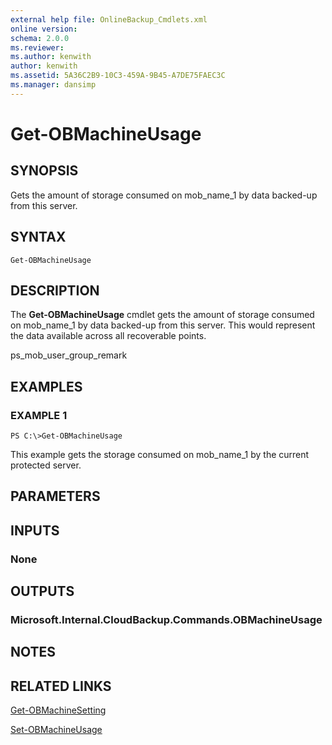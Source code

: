```yaml
---
external help file: OnlineBackup_Cmdlets.xml
online version: 
schema: 2.0.0
ms.reviewer:
ms.author: kenwith
author: kenwith
ms.assetid: 5A36C2B9-10C3-459A-9B45-A7DE75FAEC3C
ms.manager: dansimp
---
```


# Get-OBMachineUsage

## SYNOPSIS
Gets the amount of storage consumed on mob_name_1 by data backed-up from this server.

## SYNTAX

```
Get-OBMachineUsage
```

## DESCRIPTION
The **Get-OBMachineUsage** cmdlet gets the amount of storage consumed on mob_name_1 by data backed-up from this server.
This would represent the data available across all recoverable points.

ps_mob_user_group_remark

## EXAMPLES

### EXAMPLE 1
```
PS C:\>Get-OBMachineUsage
```

This example gets the storage consumed on mob_name_1 by the current protected server.

## PARAMETERS

## INPUTS

### None

## OUTPUTS

### Microsoft.Internal.CloudBackup.Commands.OBMachineUsage

## NOTES

## RELATED LINKS

[Get-OBMachineSetting](./Get-OBMachineSetting.md)

[Set-OBMachineUsage](00000000-0000-0000-0000-000000000000)

